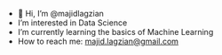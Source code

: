 - 👋 Hi, I’m @majidlagzian
- I’m interested in Data Science
- I’m currently learning the basics of Machine Learning
- How to reach me: majid.lagzian@gmail.com

<!---
majid-lagzian/majid-lagzian is a ✨ special ✨ repository because its `README.md` (this file) appears on your GitHub profile.
You can click the Preview link to take a look at your changes.
--->
